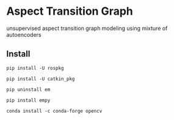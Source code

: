 # Aspect Transition Graph 
unsupervised aspect transition graph modeling  using mixture of autoencoders
## Install
``pip install -U rospkg``

``pip install -U catkin_pkg``

``pip uninstall em``

``pip install empy``

``conda install -c conda-forge opencv``
